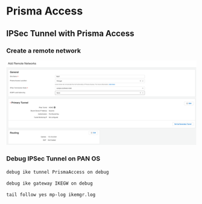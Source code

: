 # Prisma Access

## IPSec Tunnel with Prisma Access

### Create a remote network

![](../.gitbook/assets/remotenetwork.png)

### Debug IPSec Tunnel on PAN OS

```
debug ike tunnel PrismaAccess on debug 
```

```
debug ike gateway IKEGW on debug  
```

```
tail follow yes mp-log ikemgr.log 
```
